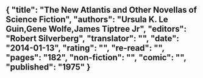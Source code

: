 {
 "title": "The New Atlantis and Other Novellas of Science Fiction",
 "authors": "Ursula K. Le Guin,Gene Wolfe,James Tiptree Jr",
 "editors": "Robert Silverberg",
 "translator": "",
 "date": "2014-01-13",
 "rating": "",
 "re-read": "",
 "pages": "182",
 "non-fiction": "",
 "comic": "",
 "published": "1975"
}
---

